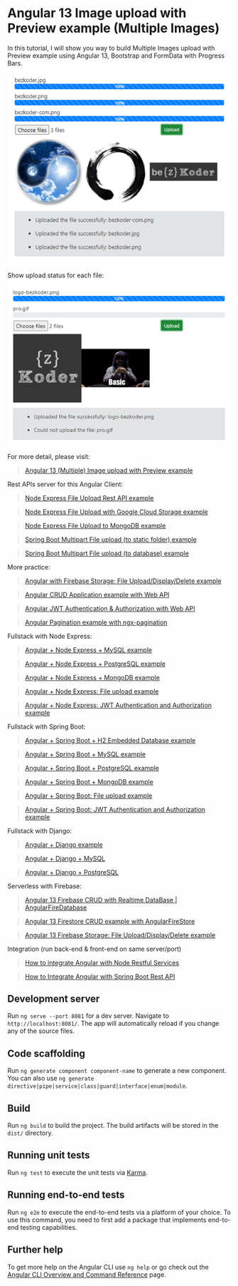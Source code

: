 # Angular 13 Image upload with Preview example (Multiple Images)

In this tutorial, I will show you way to build Multiple Images upload with Preview example using Angular 13, Bootstrap and FormData with Progress Bars.

![angular-13-image-upload-preview-example](angular-13-image-upload-preview-example.png)

Show upload status for each file:

![angular-13-image-upload-preview-example-upload-status](angular-13-image-upload-preview-example-upload-status.png)

For more detail, please visit:
> [Angular 13 (Multiple) Image upload with Preview example](https://bezkoder.com/angular-13-image-upload-preview/)

Rest APIs server for this Angular Client:
> [Node Express File Upload Rest API example](https://www.bezkoder.com/node-js-express-file-upload/)

> [Node Express File Upload with Google Cloud Storage example](https://www.bezkoder.com/google-cloud-storage-nodejs-upload-file/)

> [Node Express File Upload to MongoDB example](https://www.bezkoder.com/node-js-upload-store-images-mongodb/)

> [Spring Boot Multipart File upload (to static folder) example](https://www.bezkoder.com/spring-boot-file-upload/)

> [Spring Boot Multipart File upload (to database) example](https://www.bezkoder.com/spring-boot-upload-file-database/)

More practice:
> [Angular with Firebase Storage: File Upload/Display/Delete example](https://www.bezkoder.com/angular-13-firebase-storage/)

> [Angular CRUD Application example with Web API](https://www.bezkoder.com/angular-13-crud-example/)

> [Angular JWT Authentication & Authorization with Web API](https://www.bezkoder.com/angular-12-jwt-auth/)

> [Angular Pagination example with ngx-pagination](https://www.bezkoder.com/angular-12-pagination-ngx/)

Fullstack with Node Express:
> [Angular + Node Express + MySQL example](https://www.bezkoder.com/angular-12-node-js-express-mysql/)

> [Angular + Node Express + PostgreSQL example](https://www.bezkoder.com/angular-12-node-js-express-postgresql/)

> [Angular + Node Express + MongoDB example](https://www.bezkoder.com/angular-12-mongodb-node-js-express/)

> [Angular + Node Express: File upload example](https://www.bezkoder.com/angular-12-node-js-file-upload/)

> [Angular + Node Express: JWT Authentication and Authorization example](https://www.bezkoder.com/node-js-angular-12-jwt-auth/)

Fullstack with Spring Boot:
> [Angular + Spring Boot + H2 Embedded Database example](https://www.bezkoder.com/spring-boot-angular-13-crud/)

> [Angular + Spring Boot + MySQL example](https://www.bezkoder.com/spring-boot-angular-13-mysql/)

> [Angular + Spring Boot + PostgreSQL example](https://www.bezkoder.com/spring-boot-angular-13-postgresql/)

> [Angular + Spring Boot + MongoDB example](https://www.bezkoder.com/angular-13-spring-boot-mongodb/)

> [Angular + Spring Boot: File upload example](https://www.bezkoder.com/angular-12-spring-boot-file-upload/)

> [Angular + Spring Boot: JWT Authentication and Authorization example](https://www.bezkoder.com/angular-12-spring-boot-jwt-auth/)

Fullstack with Django:
> [Angular + Django example](https://www.bezkoder.com/django-angular-12-crud-rest-framework/)

> [Angular + Django + MySQL](https://www.bezkoder.com/django-angular-mysql/)

> [Angular + Django + PostgreSQL](https://www.bezkoder.com/django-angular-postgresql/)

Serverless with Firebase:
> [Angular 13 Firebase CRUD with Realtime DataBase | AngularFireDatabase](https://www.bezkoder.com/angular-13-firebase-crud/)

> [Angular 13 Firestore CRUD example with AngularFireStore](https://www.bezkoder.com/angular-13-firestore-crud-angularfirestore/)

> [Angular 13 Firebase Storage: File Upload/Display/Delete example](https://www.bezkoder.com/angular-13-firebase-storage/)

Integration (run back-end & front-end on same server/port)
> [How to integrate Angular with Node Restful Services](https://www.bezkoder.com/integrate-angular-12-node-js/)

> [How to Integrate Angular with Spring Boot Rest API](https://www.bezkoder.com/integrate-angular-12-spring-boot/)

## Development server

Run `ng serve --port 8081` for a dev server. Navigate to `http://localhost:8081/`. The app will automatically reload if you change any of the source files.

## Code scaffolding

Run `ng generate component component-name` to generate a new component. You can also use `ng generate directive|pipe|service|class|guard|interface|enum|module`.

## Build

Run `ng build` to build the project. The build artifacts will be stored in the `dist/` directory.

## Running unit tests

Run `ng test` to execute the unit tests via [Karma](https://karma-runner.github.io).

## Running end-to-end tests

Run `ng e2e` to execute the end-to-end tests via a platform of your choice. To use this command, you need to first add a package that implements end-to-end testing capabilities.

## Further help

To get more help on the Angular CLI use `ng help` or go check out the [Angular CLI Overview and Command Reference](https://angular.io/cli) page.
